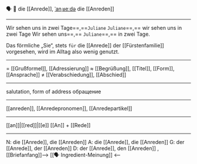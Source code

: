 🗣️ 🔴 die [[Anrede]], [ˈanˌʁeːdə](https://youglish.com/pronounce/Anrede/german)
die [[Anreden]]

---
Wir sehen uns in zwei Tage==,==`Juliane`
`Juliane`==,== wir sehen uns in zwei Tage
Wir sehen uns==,== `Juliane`==,== in zwei Tage.

Das förmliche „Sie“, stets `für` die [[Anrede]] der [[Fürstenfamilie]] vorgesehen, wird im Alltag also wenig genutzt.  


---
= [[Grußformel]], [[Adressierung]]
≈ [[Begrüßung]], [[Titel]], [[Form]], [[Ansprache]]
≠ [[Verabschiedung]], [[Abschied]]

---
salutation, form of address
обращение

---
[[anreden]], [[Anredepronomen]], [[Anredepartikel]]

---
[[an]]|[[red]]|[[e]]
[[An]] + [[Rede]]


---
N: die [[Anrede]], die [[Anreden]]
A: die [[Anrede]], die [[Anreden]]
G: der [[Anrede]], der [[Anreden]]
D: der [[Anrede]], den [[Anreden]]
, [[Briefanfang]]--> [[🗣️ Ingredient-Meinung]] <--